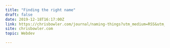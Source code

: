 ```yaml
---
title: "Finding the right name"
draft: false
date: 2019-12-18T16:17:00Z
link: https://chrisbowler.com/journal/naming-things?utm_medium=RSS&utm_source=hune
site: chrisbowler.com
topic: Webdev  

---
```

